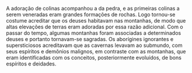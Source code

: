 ﻿A adoração de colinas acompanhou a da pedra, e as primeiras colinas a serem veneradas eram grandes formações de rochas. Logo tornou-se costume acreditar que os deuses habitavam nas montanhas, de  modo que altas elevações de terras eram adoradas por essa razão adicional. Com o passar do tempo, algumas montanhas foram associadas a determinados deuses e portanto tornavam-se sagradas. Os aborígines ignorantes e supersticiosos acreditavam que as cavernas levavam ao submundo, com  seus espíritos e demônios malignos, em contraste com as montanhas, que eram identificadas com os conceitos, posteriormente evoluídos, de bons espíritos e deidades.